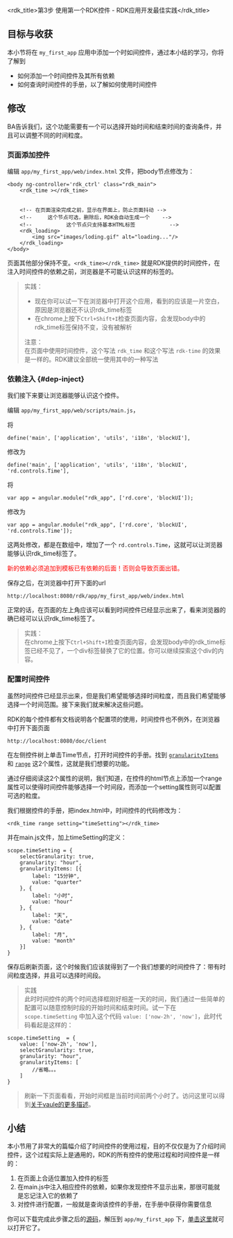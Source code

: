 <rdk_title>第3步 使用第一个RDK控件 - RDK应用开发最佳实践</rdk_title>

## 目标与收获

本小节将在 `my_first_app` 应用中添加一个时如间控件，通过本小结的学习，你将了解到

- 如何添加一个时间控件及其所有依赖
- 如何查询时间控件的手册，以了解如何使用时间控件


## 修改

BA告诉我们，这个功能需要有一个可以选择开始时间和结束时间的查询条件，并且可以调整不同的时间粒度。

### 页面添加控件

编辑 `app/my_first_app/web/index.html` 文件，把body节点修改为：

~~~
<body ng-controller='rdk_ctrl' class="rdk_main">
    <rdk_time ></rdk_time>


    <!-- 在页面渲染完成之前，显示在界面上，防止页面抖动 -->
    <!--     这个节点可选，删除后，RDK会自动生成一个    -->
    <!--           这个节点只支持基本HTML标签           -->
    <rdk_loading>
        <img src="images/loding.gif" alt="loading..."/>
    </rdk_loading>
</body>
~~~
页面其他部分保持不变。`<rdk_time></rdk_time>` 就是RDK提供的时间控件，在注入时间控件的依赖之前，浏览器是不可能认识这样的标签的。

> 实践：
> 
> - 现在你可以试一下在浏览器中打开这个应用，看到的应该是一片空白，原因是浏览器还不认识rdk_time标签
> - 在chrome上按下`Ctrl+Shift+I`检查页面内容，会发现body中的rdk_time标签保持不变，没有被解析
> 
> 注意：<br>
> 在页面中使用时间控件，这个写法 `rdk_time` 和这个写法 `rdk-time` 的效果是一样的。RDK建议全部统一使用其中的一种写法

### 依赖注入 {#dep-inject}

我们接下来要让浏览器能够认识这个控件。

编辑 `app/my_first_app/web/scripts/main.js`，

将

	define('main', ['application', 'utils', 'i18n', 'blockUI'],

修改为

	define('main', ['application', 'utils', 'i18n', 'blockUI', 'rd.controls.Time'],

将

	var app = angular.module("rdk_app", ['rd.core', 'blockUI']);

修改为

	var app = angular.module("rdk_app", ['rd.core', 'blockUI', 'rd.controls.Time']);

这两处修改，都是在数组中，增加了一个 `rd.controls.Time`，这就可以让浏览器能够认识rdk_time标签了。

<span style="color:red">新的依赖必须追加到模板已有依赖的后面！否则会导致页面出错。</span>

保存之后，在浏览器中打开下面的url

	http://localhost:8080/rdk/app/my_first_app/web/index.html

正常的话，在页面的左上角应该可以看到时间控件已经显示出来了，看来浏览器的确已经可以认识rdk_time标签了。

> 实践：<br>
> 在chrome上按下`Ctrl+Shift+I`检查页面内容，会发现body中的rdk_time标签已经不见了，一个div标签替换了它的位置。你可以继续探索这个div的内容。


### 配置时间控件

虽然时间控件已经显示出来，但是我们希望能够选择时间粒度，而且我们希望能够选择一个时间范围。接下来我们就来解决这些问题。

RDK的每个控件都有文档说明各个配置项的使用，时间控件也不例外，在浏览器中打开下面页面

	http://localhost:8080/doc/client

在左侧控件树上单击Time节点，打开时间控件的手册。找到 [`granularityItems`](/doc/client/controls/time/rdk_time.md#granularityItems) 和 [`range`](/doc/client/controls/time/rdk_time.md#range) 这2个属性，这就是我们想要的功能。

通过仔细阅读这2个属性的说明，我们知道，在控件的html节点上添加一个range属性可以使得时间控件能够选择一个时间段，而添加一个setting属性则可以配置可选的粒度。

我们根据控件的手册，把index.html中，时间控件的代码修改为：

	<rdk_time range setting="timeSetting"></rdk_time>

并在main.js文件，加上timeSetting的定义：

~~~
scope.timeSetting = {
    selectGranularity: true,
    granularity: "hour",
    granularityItems: [{
        label: "15分钟",
        value: "quarter"
    }, {
        label: "小时",
        value: "hour"
    }, {
        label: "天",
        value: "date"
    }, {
        label: "月",
        value: "month"
    }]
}
~~~

保存后刷新页面，这个时候我们应该就得到了一个我们想要的时间控件了：带有时间粒度选择，并且可以选择时间段。

> 实践<br>
> 此时时间控件的两个时间选择框刚好相差一天的时间，我们通过一些简单的配置可以随意控制时段的开始时间和结束时间。试一下在 `scope.timeSetting` 中加入这个代码 `value: ['now-2h', 'now']`，此时代码看起是这样的：
>
	scope.timeSetting  = {
		value: ['now-2h', 'now'],
		selectGranularity: true,
		granularity: "hour",
		granularityItems: [
			//省略。。。
		]
	}
> 刷新一下页面看看，开始时间框是当前时间前两个小时了。访问这里可以得到[关于vaule的更多描述](/doc/client/controls/time/rdk_time.md#value)。

## 小结
本小节用了非常大的篇幅介绍了时间控件的使用过程，目的不仅仅是为了介绍时间控件，这个过程实际上是通用的，RDK的所有控件的使用过程和时间控件是一样的：

1. 在页面上合适位置加入控件的标签
2. 在main.js中注入相应控件的依赖，如果你发现控件不显示出来，那很可能就是忘记注入它的依赖了
3. 对控件进行配置，一般就是查询该控件的手册，在手册中获得你需要信息



你可以下载完成此步骤之后的[源码](03_use_first_control.zip)，解压到 `app/my_first_app` 下，[单击这里](/rdk/app/my_first_app/web/index.html)就可以打开它了。


